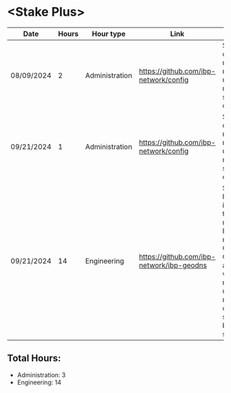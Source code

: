 # \<Stake Plus\>
| Date | Hours | Hour type | Link | Description | 
|---|---|---|---|---|
| 08/09/2024 | 2 | Administration | https://github.com/ibp-network/config | Spent ~2hrs doing member management, updating members & services configs
| 09/21/2024 | 1 | Administration | https://github.com/ibp-network/config | Spent ~1hrs doing member management, updating members & services configs
| 09/21/2024 | 14 | Engineering | https://github.com/ibp-network/ibp-geodns | Spent ~14 hours coding, implementing, testing and monitoring IBP-Geodns module. Completed CheckWss and CheckSsl which are required for us to start migrating over to subdomain based services. 

## Total Hours:
- Administration: 3
- Engineering: 14

